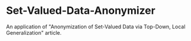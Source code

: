# Set-Valued-Data-Anonymizer
An application of "Anonymization of Set-Valued Data via Top-Down, Local Generalization" article.
